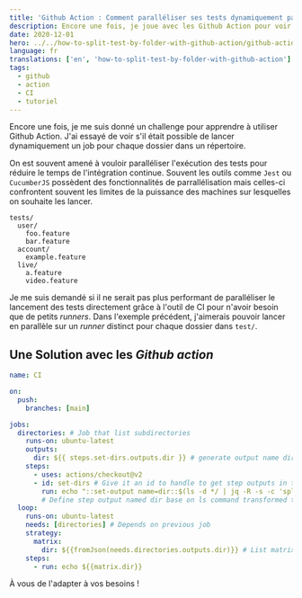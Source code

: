 ```yaml
---
title: 'Github Action : Comment paralléliser ses tests dynamiquement par dossier ?'
description: Encore une fois, je joue avec les Github Action pour voir si elles peuvent répondre aux problématiques de CI que je peux rencontrer dans mon travail.
date: 2020-12-01
hero: ../../how-to-split-test-by-folder-with-github-action/github-actions.jpg
language: fr
translations: ['en', 'how-to-split-test-by-folder-with-github-action']
tags:
  - github
  - action
  - CI
  - tutoriel
---
```


Encore une fois, je me suis donné un challenge pour apprendre à utiliser Github Action.
J'ai essayé de voir s'il était possible de lancer dynamiquement un job pour chaque dossier dans un répertoire.

On est souvent amené à vouloir paralléliser l'exécution des tests pour réduire le temps de l'intégration continue.
Souvent les outils comme `Jest` ou `CucumberJS` possèdent des fonctionnalités de parrallélisation mais celles-ci confrontent souvent les limites de la puissance des machines sur lesquelles on souhaite les lancer.

```
tests/
  user/
    foo.feature
    bar.feature
  account/
    example.feature
  live/
    a.feature
    video.feature
```

Je me suis demandé si il ne serait pas plus performant de paralléliser le lancement des tests directement grâce à l'outil de CI pour n'avoir besoin que de petits _runners_.
Dans l'exemple précédent, j'aimerais pouvoir lancer en parallèle sur un _runner_ distinct pour chaque dossier dans `test/`.

## Une Solution avec les _Github action_

```yaml
name: CI

on:
  push:
    branches: [main]

jobs:
  directories: # Job that list subdirectories
    runs-on: ubuntu-latest
    outputs:
      dir: ${{ steps.set-dirs.outputs.dir }} # generate output name dir by using inner step output
    steps:
      - uses: actions/checkout@v2
      - id: set-dirs # Give it an id to handle to get step outputs in the outputs key above
        run: echo "::set-output name=dir::$(ls -d */ | jq -R -s -c 'split("\n")[:-1]')"
        # Define step output named dir base on ls command transformed to JSON thanks to jq
  loop:
    runs-on: ubuntu-latest
    needs: [directories] # Depends on previous job
    strategy:
      matrix:
        dir: ${{fromJson(needs.directories.outputs.dir)}} # List matrix strategy from directories dynamically
    steps:
      - run: echo ${{matrix.dir}}
```

À vous de l'adapter à vos besoins !
